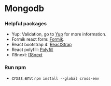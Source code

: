 # Mongodb

### Helpful packages
+ Yup: Validation, go to [Yup][1] for more information.
+ Formik react form: [Formik][2].
+ React bootstrap 4: [ReactStrap][3]
+ React polyfill: [Polyfill][4]
+ I18next: [I18next][5]

### Run npm
+ cross_env: `npm install --global cross-env`

[1]: https://github.com/jquense/yup
[2]: https://jaredpalmer.com/formik/docs/overview
[3]: https://reactstrap.github.io/
[4]: https://www.npmjs.com/package/react-app-polyfill
[5]: https://react.i18next.com/latest/using-with-hooks


